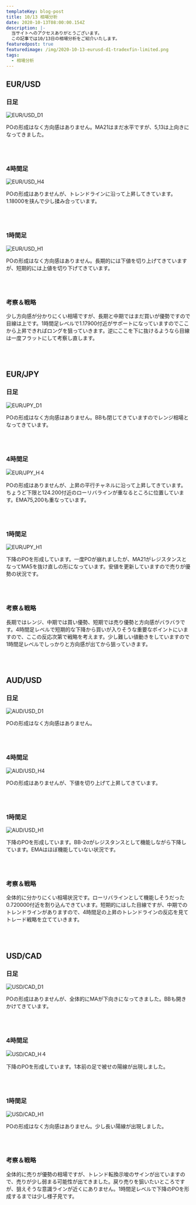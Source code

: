 ```yaml
---
templateKey: blog-post
title: 10/13 相場分析
date: 2020-10-13T08:00:00.154Z
description: |-
  当サイトへのアクセスありがとうございます。
  この記事では10/13日の相場分析をご紹介いたします。
featuredpost: true
featuredimage: /img/2020-10-13-eurusd-d1-tradexfin-limited.png
tags:
  - 相場分析
---
```

## EUR/USD

### 日足

![EUR/USD_D1](/img/2020-10-13-eurusd-d1-tradexfin-limited.png)

POの形成はなく方向感はありません。MA21はまだ水平ですが、5,13は上向きになってきました。

<br/>
<br/>

### 4時間足

![EUR/USD_H4](/img/2020-10-13-eurusd-h4-tradexfin-limited.png)

POの形成はありませんが、トレンドラインに沿って上昇してきています。1.18000を挟んで少し揉み合っています。

<br/>
<br/>

### 1時間足

![EUR/USD_H1](/img/2020-10-13-eurusd-h1-tradexfin-limited.png)

POの形成はなく方向感はありません。長期的には下値を切り上げてきていますが、短期的には上値を切り下げてきています。

<br/>
<br/>

### 考察＆戦略

少し方向感が分かりにくい相場ですが、長期と中期ではまだ買いが優勢ですので目線は上です。1時間足レベルで1.17900付近がサポートになっていますのでここから上昇できればロングを狙っていきます。逆にここを下に抜けるようなら目線は一度フラットにして考察し直します。

<br/>
<br/>

## EUR/JPY

### 日足

![EUR/JPY_D1](/img/2020-10-13-eurjpy-d1-tradexfin-limited.png)

POの形成はなく方向感はありません。BBも閉じてきていますのでレンジ相場となってきています。

<br/>
<br/>

### 4時間足

![EUR/JPY_H４](/img/2020-10-13-eurjpy-h4-tradexfin-limited.png)

POの形成はありませんが、上昇の平行チャネルに沿って上昇してきています。ちょうど下限と124.200付近のローリバラインが重なるところに位置しています。EMA75,200も重なっています。

<br/>
<br/>

### 1時間足

![EUR/JPY_H1](/img/2020-10-13-eurjpy-h1-tradexfin-limited.png)

下降のPOを形成しています。一度POが崩れましたが、MA21がレジスタンスとなってMA5を抜け直しの形になっています。安値を更新していますので売りが優勢の状況です。

<br/>
<br/>

### 考察＆戦略

長期ではレンジ、中期では買い優勢、短期では売り優勢と方向感がバラバラです。4時間足レベルで短期的な下降から買いが入りそうな重要なポイントにいますので、ここの反応次第で戦略を考えます。少し難しい値動きをしていますので1時間足レベルでしっかりと方向感が出てから狙っていきます。

<br/>
<br/>

## AUD/USD

### 日足

![AUD/USD_D1](/img/2020-10-13-audusd-d1-tradexfin-limited.png)

POの形成はなく方向感はありません。

<br/>
<br/>

### 4時間足

![AUD/USD_H4](/img/2020-10-13-audusd-h4-tradexfin-limited.png)

POの形成はありませんが、下値を切り上げて上昇してきています。

<br/>
<br/>

### 1時間足

![AUD/USD_H1](/img/2020-10-13-audusd-h1-tradexfin-limited.png)

下降のPOを形成しています。BB-2σがレジスタンスとして機能しながら下降しています。EMAはほぼ機能していない状況です。

<br/>
<br/>

### 考察＆戦略

全体的に分かりにくい相場状況です。ローリバラインとして機能しそうだった0.720000付近を割り込んできています。短期的にはした目線ですが、中期でのトレンドラインがありますので、4時間足の上昇のトレンドラインの反応を見てトレード戦略を立てていきます。

<br/>
<br/>

## USD/CAD

### 日足

![USD/CAD_D1](/img/2020-10-13-usdcad-d1-tradexfin-limited.png)

POの形成はありませんが、全体的にMAが下向きになってきました。BBも開きかけてきています。

<br/>
<br/>

### 4時間足

![USD/CAD_H４](/img/2020-10-13-usdcad-h4-tradexfin-limited.png)

下降のPOを形成しています。1本前の足で被せの陽線が出現しました。

<br/>
<br/>

### 1時間足

![USD/CAD_H1](/img/2020-10-13-usdcad-h1-tradexfin-limited.png)

POの形成はなく方向感はありません。少し長い陽線が出現しました。


<br/>
<br/>

### 考察＆戦略

全体的に売りが優勢の相場ですが、トレンド転換示唆のサインが出ていますので、売りが少し弱まる可能性が出てきました。戻り売りを狙いたいところですが、狙えそうな意識ラインが近くにありません。1時間足レベルで下降のPOを形成するまでは少し様子見です。
